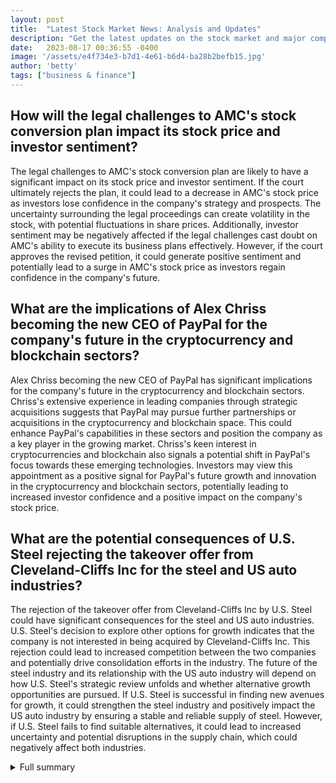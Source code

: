 ```yaml
---
layout: post
title:  "Latest Stock Market News: Analysis and Updates"
description: "Get the latest updates on the stock market and major company news. Dive deeper with analysis and insights on recent developments."
date:   2023-08-17 00:36:55 -0400
image: '/assets/e4f734e3-b7d1-4e61-b6d4-ba28b2befb15.jpg'
author: 'betty'
tags: ["business & finance"]
---
```


## How will the legal challenges to AMC's stock conversion plan impact its stock price and investor sentiment?
The legal challenges to AMC's stock conversion plan are likely to have a significant impact on its stock price and investor sentiment. If the court ultimately rejects the plan, it could lead to a decrease in AMC's stock price as investors lose confidence in the company's strategy and prospects. The uncertainty surrounding the legal proceedings can create volatility in the stock, with potential fluctuations in share prices. Additionally, investor sentiment may be negatively affected if the legal challenges cast doubt on AMC's ability to execute its business plans effectively. However, if the court approves the revised petition, it could generate positive sentiment and potentially lead to a surge in AMC's stock price as investors regain confidence in the company's future.

## What are the implications of Alex Chriss becoming the new CEO of PayPal for the company's future in the cryptocurrency and blockchain sectors?
Alex Chriss becoming the new CEO of PayPal has significant implications for the company's future in the cryptocurrency and blockchain sectors. Chriss's extensive experience in leading companies through strategic acquisitions suggests that PayPal may pursue further partnerships or acquisitions in the cryptocurrency and blockchain space. This could enhance PayPal's capabilities in these sectors and position the company as a key player in the growing market. Chriss's keen interest in cryptocurrencies and blockchain also signals a potential shift in PayPal's focus towards these emerging technologies. Investors may view this appointment as a positive signal for PayPal's future growth and innovation in the cryptocurrency and blockchain sectors, potentially leading to increased investor confidence and a positive impact on the company's stock price.

## What are the potential consequences of U.S. Steel rejecting the takeover offer from Cleveland-Cliffs Inc for the steel and US auto industries?
The rejection of the takeover offer from Cleveland-Cliffs Inc by U.S. Steel could have significant consequences for the steel and US auto industries. U.S. Steel's decision to explore other options for growth indicates that the company is not interested in being acquired by Cleveland-Cliffs Inc. This rejection could lead to increased competition between the two companies and potentially drive consolidation efforts in the industry. The future of the steel industry and its relationship with the US auto industry will depend on how U.S. Steel's strategic review unfolds and whether alternative growth opportunities are pursued. If U.S. Steel is successful in finding new avenues for growth, it could strengthen the steel industry and positively impact the US auto industry by ensuring a stable and reliable supply of steel. However, if U.S. Steel fails to find suitable alternatives, it could lead to increased uncertainty and potential disruptions in the supply chain, which could negatively affect both industries.


<details>
        <summary>Full summary</summary>
<p>The stock market is experiencing notable movements during midday trading. Here are the latest updates on some companies that are making headlines.</p>
<p><strong>AMC's Stock Conversion Plan Faces Legal Hurdles</strong>
Shares of AMC Entertainment Holdings (AMC) soared after a U.S. court blocked the theater chain's stock conversion plan. A Delaware court judge declined to approve the proposed settlement by AMC, prompting the company to file a revised petition. While AMC common shares surged, AMC preferred shares fell. The stock conversion plan and market movements surrounding AMC have sparked discussions on investor-focused platforms like stocktwits.com, with a short squeeze expected to generate buy pressure on AMC shares.</p>
<p><strong>PayPal Announces New CEO, Alex Chriss</strong>
Dan Schulman, PayPal's CEO for almost a decade, announced he would be stepping away by the end of 2023. PayPal unveiled Schulman's successor, Alex Chriss, who brings with him extensive experience in leading companies through strategic acquisitions and has a keen interest in cryptocurrencies and blockchain. The announcement had a mixed impact on PayPal's stock, with a slight decline following the news. However, investors see Chriss as injecting new life into PayPal and enhancing the company's crypto ambitions and future.</p>
<p><strong>U.S. Steel Rejects Takeover Offer</strong>
United States Steel Corp. rejected a takeover offer from Cleveland-Cliffs Inc. The company's strategic review will explore other options for growth. The bid raised questions about the future of the steel industry, with implications for the US auto industry. Cliffs, which has been an active dealmaker in the industry, believes the bid will succeed, while US Steel defends its decision and predicts domestic demand will benefit from green-energy infrastructure projects.</p>
<p><strong>Tesla Lowers Prices in China</strong>
Shares of Tesla slipped with lowered prices in China. Elon Musk signaled further price cuts to boost demand for electric cars in the country, which led to a decrease in the stock value of Tesla's Chinese rivals. The price cuts have sparked a price war in China, with other car manufacturers following suit. While Tesla's China-made vehicle sales increased, its rivals saw a significant drop. The situation has also impacted European car makers, who experienced a decrease in share prices.</p>
<p><strong>Hawaiian Electric Faces Challenges Post-Wildfires</strong>
Shares of Hawaiian Electric Industries plummeted following a downgrade by S&amp;P and concerns over potential liabilities stemming from the wildfires in Maui. Class-action lawsuits have been filed against the company for alleged responsibility. The situation has weakened Hawaiian Electric's financial position, with a significant impact on its customer base. Analysts compare the situation to the bankruptcy of PG&amp;E Corp.</p>
<p><strong>Nikola Recalls Battery Electric Vehicles</strong>
Electric truck maker Nikola recalled its battery electric semi trucks after a coolant leak caused a battery fire. The company placed a temporary hold on new sales. Nikola's stock plummeted, and the CEO and president departed. The cause of the fire was identified as a coolant leak, and a remedy will be provided. BEV truck owners are advised to keep the MBD switch on for monitoring and safety. The recalls do not affect hydrogen fuel cell EVs.</p>
<p><strong>Okta Receives Double Upgrade</strong>
Okta Inc. shares saw a modest gain as the identity-management software company scored a double upgrade ahead of earnings following a previous downgrade. Analysts see a favorable risk/reward ratio for Okta, with anticipated growth in annual recurring revenue. The company is facing challenges in customer identity-access management but remains optimistic about future performance.</p>
<p><strong>Teledyne Technologies' Acquisition of FLIR</strong>
Teledyne Technologies Incorporated and FLIR Systems, Inc. have entered into a definitive agreement for Teledyne to acquire FLIR in a cash and stock transaction valued at approximately $8.0 billion. The acquisition is expected to be immediately accretive to earnings and is subject to regulatory approvals.</p>
<p>These developments in the stock market and major company updates have created volatility and excitement among investors. The impact of these events will continue to unfold as companies navigate their next steps and investors assess the potential opportunities and risks. Stay tuned for more updates on these and other market-moving events.</p>
</details>